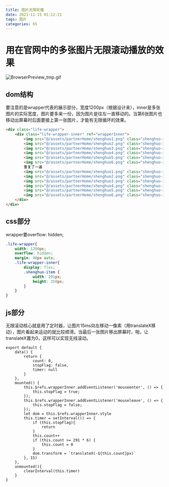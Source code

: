 ```yaml
---
title: 图片无限轮播
date: 2021-11-15 01:12:21
tags: 图片
categories: h5
---
```


# 用在官网中的多张图片无限滚动播放的效果

![BrowserPreview_tmp.gif](https://p1-juejin.byteimg.com/tos-cn-i-k3u1fbpfcp/54196bb14ee24ffabeeda6f6928fb211~tplv-k3u1fbpfcp-watermark.image?)
## dom结构
要注意的是wrapper代表的展示部分，宽度1200px（根据设计来），inner是多张图片的实际宽度，图片要多来一份，因为图片是往左一直移动的。当第6张图片也移动出屏幕时后面要接上第一张图片，才能有无限循环的效果。
```html
<div class="life-wrapper">
    <div class="life-wrapper-inner" ref="wrapperInner">
        <img src="@/assets/partnerHome/shenghuo1.png" class="shenghuo-item" alt="">
        <img src="@/assets/partnerHome/shenghuo2.png" class="shenghuo-item" alt="">
        <img src="@/assets/partnerHome/shenghuo3.png" class="shenghuo-item" alt="">
        <img src="@/assets/partnerHome/shenghuo4.png" class="shenghuo-item" alt="">
        <img src="@/assets/partnerHome/shenghuo5.png" class="shenghuo-item" alt="">
        <img src="@/assets/partnerHome/shenghuo6.png" class="shenghuo-item" alt="">
        重复了一遍
        <img src="@/assets/partnerHome/shenghuo1.png" class="shenghuo-item" alt="">
        <img src="@/assets/partnerHome/shenghuo2.png" class="shenghuo-item" alt="">
        <img src="@/assets/partnerHome/shenghuo3.png" class="shenghuo-item" alt="">
        <img src="@/assets/partnerHome/shenghuo4.png" class="shenghuo-item" alt="">
        <img src="@/assets/partnerHome/shenghuo5.png" class="shenghuo-item" alt="">
        <img src="@/assets/partnerHome/shenghuo6.png" class="shenghuo-item" alt="">
    </div>
</div>
```

## css部分
wrapper要overflow: hidden;
```css
.life-wrapper{
    width: 1200px;
    overflow: hidden;
    margin: 40px auto;
    .life-wrapper-inner{
        display: flex;
        .shenghuo-item {
            width: 291px;
            height: 350px;
        }
    }
}
```
## js部分
无限滚动核心就是用了定时器，让图片15ms向左移动一像素（用translateX移动），图片看起来运动的就比较顺滑。当最后一张图片移出屏幕时，啪，让translateX置为0，这样可以实现无线滚动。
```vue
export default {
    data() {
        return {
            count: 0,
            stopFlag: false,
            timer: null
        }
    },
    mounted() {
        this.$refs.wrapperInner.addEventListener('mouseenter', () => {
            this.stopFlag = true;
        });
        this.$refs.wrapperInner.addEventListener('mouseleave', () => {
            this.stopFlag = false;
        });
        let dom = this.$refs.wrapperInner.style
        this.timer = setInterval(() => {
            if (this.stopFlag){
                return
            }
            this.count++
            if (this.count >= 291 * 6) {
                this.count = 0
            }
            dom.transform = `translateX(-${this.count}px)`
        }, 15)
    },
    unmounted(){
        clearInterval(this.timer)
    }
}

```
